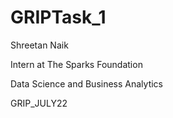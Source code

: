 # GRIPTask_1

Shreetan Naik

Intern at The Sparks Foundation

Data Science and Business Analytics

GRIP_JULY22
